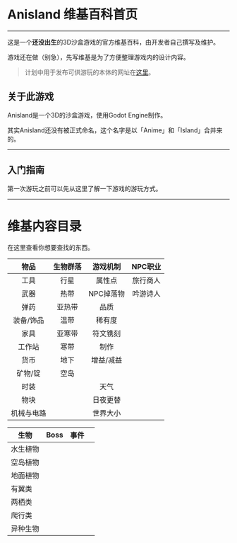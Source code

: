 # Anisland 维基百科首页

---

这是一个**还没出生**的3D沙盒游戏的官方维基百科，由开发者自己撰写及维护。

游戏还在做（别急），先写维基是为了方便整理游戏内的设计内容。

> 计划中用于发布可供游玩的本体的网址在[这里](https://github.com/6bir/Anisland)。

## 关于此游戏

Anisland是一个3D的沙盒游戏，使用Godot Engine制作。

其实Anisland还没有被正式命名，这个名字是以「Anime」和「Island」合并来的。



---

## 入门指南

第一次游玩之前可以先从这里了解一下游戏的游玩方式。

---

# 维基内容目录

在这里查看你想要查找的东西。

|    物品    | 生物群落 | 游戏机制  | NPC职业  |
| :--------: | :------: | :-------: | :------: |
|    工具    |   行星   |  属性点   | 旅行商人 |
|    武器    |   热带   | NPC掉落物 | 吟游诗人 |
|    弹药    |  亚热带  |   品质    |          |
| 装备/饰品  |   温带   |  稀有度   |          |
|    家具    |  亚寒带  | 符文镌刻  |          |
|   工作站   |   寒带   |   制作    |          |
|    货币    |   地下   | 增益/减益 |          |
|  矿物/锭   |   空岛   |           |          |
|    时装    |          |   天气    |          |
|    物块    |          | 日夜更替  |          |
| 机械与电路 |          | 世界大小  |          |



| 生物     | Boss | 事件 |      |
| -------- | ---- | ---- | ---- |
| 水生植物 |      |      |      |
| 空岛植物 |      |      |      |
| 地面植物 |      |      |      |
| 有翼类   |      |      |      |
| 两栖类   |      |      |      |
| 爬行类   |      |      |      |
| 异种生物 |      |      |      |

